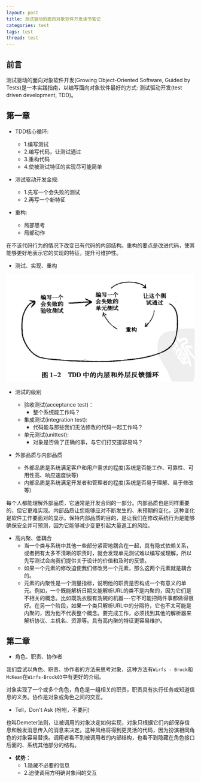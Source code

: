 ```yaml
---
layout: post
title: 测试驱动的面向对象软件开发读书笔记
categories: test
tags: test
thread: test
---
```

## 前言
测试驱动的面向对象软件开发(Growing Object-Oriented Software, Guided by Tests)是一本实践指南，以编写面向对象软件最好的方式: 测试驱动开发(test driven development, TDD)。

## 第一章
* TDD核心循环:
    - 1.编写测试
    - 2.编写代码，让测试通过
    - 3.重构代码
    - 4.使被测试特征的实现尽可能简单

* 测试驱动开发金规:
    - 1.先写一个会失败的测试
    - 2.再写一个新特征

* 重构:
    - 局部思考
    - 局部动作

在不该代码行为的情况下改变已有代码的内部结构。重构的要点是改进代码，使其能够更好地表示它的实现的特征，提升可维护性。

* 测试、实现、重构

![tdd-loop](/static/images/tests/tdd-loop.jpg)

* 测试的级别
    - 验收测试(acceptance test)：
        + 整个系统能工作吗？
    - 集成测试(integration test):
        + 代码能与那些我们无法修改的代码一起工作吗？
    - 单元测试(unittest):
        + 对象是否做了正确的事，与它们打交道容易吗？

* 外部品质与内部品质
    - 外部品质是系统满足客户和用户需求的程度(系统是否能工作、可靠性、可用性高、响应速度快等)
    - 内部品质是系统满足开发者和管理者的程度(系统是否易于理解、易于修改等)

每个人都能理解外部品质，它通常是开发合同的一部分。内部品质也是同样重要的，但它更难实现。内部品质让您能够应对不断发生的、未预期的变化，这种变化是软件工作要面对的显示。保持内部品质的目的，是让我们在修改系统行为是能够确保安全并可预测，因为它能够减少变更引起大量返工的风险。

* 高内聚、低耦合
    - 当一个类与系统中其他一些部分紧密地耦合在一起，具有隐式依赖关系，或者拥有太多不清晰的职责时，就会发现单元测试难以编写或理解，所以先写测试会向我们提供关于设计的价值和及时的反馈。
    - 如果一个元素的修改迫使我们修改另一个元素，那么这两个元素就是耦合的。
    - 元素的内聚性是一个测量指标，说明他的职责是否构成一个有意义的单元。例如，一个既能解析日期又能解析URL的类不是内聚的，因为它们是不相关的概念。比如既洗衣服有洗碗的机器---它不可能把两件事都做得很好。在另一个阶段，如果一个类只解析URL中的分隔符，它也不太可能是内聚的，因为他不代表整个概念。要完成工作，必须找到其他的解析器来解析协议、主机名、资源等。具有高内聚的特征更容易维护。

## 第二章
* 角色、职责、协作者

我们尝试以角色、职责、协作者的方法来思考对象，这种方法有`Wirfs - Brock`和`McKean`在`Wirfs-Brock03`中有更好的介绍。

对象实现了一个或多个角色，角色是一组相关的职责，职责具有执行任务或知道信息的义务。协作是对象或角色之间的交互。

* Tell，Don't Ask (吩咐，不要问)

也叫Demeter法则，让被调用的对象决定如何实现，对象只根据它们内部保存信息和触发消息传入的消息来决定。这种风格将得到更灵活的代码，因为扮演相同角色的对象容易替换。调用者看不到被调用者的内部结构，也看不到隐藏在角色接口后面的、系统其他部分的结构。

* **优势**：
    - 1.隐藏不必要的信息
    - 2.迫使调用方明确对象间的交互




